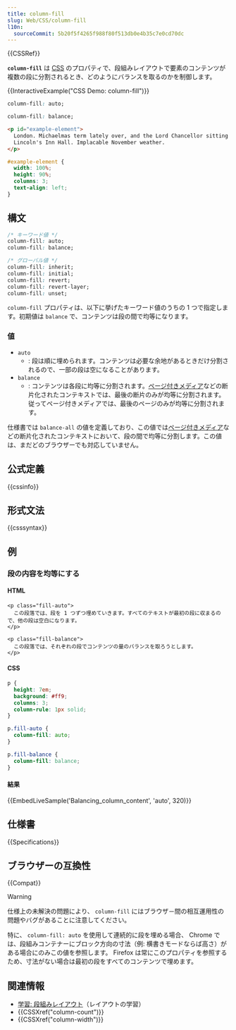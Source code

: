 ```yaml
---
title: column-fill
slug: Web/CSS/column-fill
l10n:
  sourceCommit: 5b20f5f4265f988f80f513db0e4b35c7e0cd70dc
---
```


{{CSSRef}}

**`column-fill`** は [CSS](/ja/docs/Web/CSS) のプロパティで、段組みレイアウトで要素のコンテンツが複数の段に分割されるとき、どのようにバランスを取るのかを制御します。

{{InteractiveExample("CSS Demo: column-fill")}}

```css interactive-example-choice
column-fill: auto;
```

```css interactive-example-choice
column-fill: balance;
```

```html interactive-example
<p id="example-element">
  London. Michaelmas term lately over, and the Lord Chancellor sitting in
  Lincoln's Inn Hall. Implacable November weather.
</p>
```

```css interactive-example
#example-element {
  width: 100%;
  height: 90%;
  columns: 3;
  text-align: left;
}
```

## 構文

```css
/* キーワード値 */
column-fill: auto;
column-fill: balance;

/* グローバル値 */
column-fill: inherit;
column-fill: initial;
column-fill: revert;
column-fill: revert-layer;
column-fill: unset;
```

`column-fill` プロパティは、以下に挙げたキーワード値のうちの 1 つで指定します。初期値は `balance` で、コンテンツは段の間で均等になります。

### 値

- `auto`
  - : 段は順に埋められます。コンテンツは必要な余地があるときだけ分割されるので、一部の段は空になることがあります。
- `balance`
  - : コンテンツは各段に均等に分割されます。[ページ付きメディア](/ja/docs/Web/CSS/CSS_paged_media)などの断片化されたコンテキストでは、最後の断片のみが均等に分割されます。従ってページ付きメディアでは、最後のページのみが均等に分割されます。

仕様書では `balance-all` の値を定義しており、この値では[ページ付きメディア](/ja/docs/Web/CSS/CSS_paged_media)などの断片化されたコンテキストにおいて、段の間で均等に分割します。この値は、まだどのブラウザーでも対応していません。

## 公式定義

{{cssinfo}}

## 形式文法

{{csssyntax}}

## 例

### 段の内容を均等にする

#### HTML

```html-nolint live-sample___balancing_column_content
<p class="fill-auto">
  この段落では、段を 1 つずつ埋めていきます。すべてのテキストが最初の段に収まるので、他の段は空白になります。
</p>

<p class="fill-balance">
  この段落では、それぞれの段でコンテンツの量のバランスを取ろうとします。
</p>
```

#### CSS

```css live-sample___balancing_column_content
p {
  height: 7em;
  background: #ff9;
  columns: 3;
  column-rule: 1px solid;
}

p.fill-auto {
  column-fill: auto;
}

p.fill-balance {
  column-fill: balance;
}
```

#### 結果

{{EmbedLiveSample('Balancing_column_content', 'auto', 320)}}

## 仕様書

{{Specifications}}

## ブラウザーの互換性

{{Compat}}

> [!WARNING]
> 仕様上の未解決の問題により、 `column-fill` にはブラウザ－間の相互運用性の問題やバグがあることに注意してください。
>
> 特に、 `column-fill: auto` を使用して連続的に段を埋める場合、 Chrome では、段組みコンテナーにブロック方向の寸法（例: 横書きモードならば高さ）がある場合にのみこの値を参照します。 Firefox は常にこのプロパティを参照するため、寸法がない場合は最初の段をすべてのコンテンツで埋めます。

## 関連情報

- [学習: 段組みレイアウト](/ja/docs/Learn_web_development/Core/CSS_layout/Multiple-column_Layout)（レイアウトの学習）
- {{CSSXref("column-count")}}
- {{CSSXref("column-width")}}

